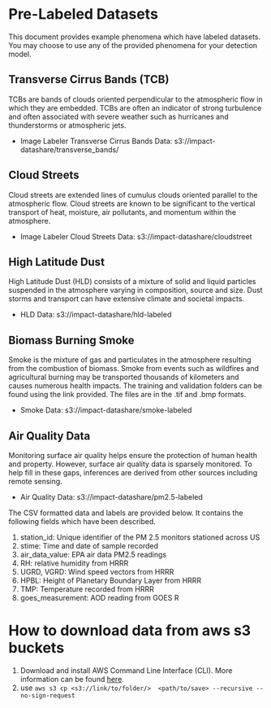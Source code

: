 # Pre-Labeled Datasets
This document provides example phenomena which have labeled datasets. You may choose to use any of the provided phenomena for your detection model.

## Transverse Cirrus Bands (TCB) 

TCBs are bands of clouds oriented perpendicular to the atmospheric flow in which they are embedded. TCBs are often an indicator of strong turbulence and often associated with severe weather such as hurricanes and thunderstorms or atmospheric jets.
* Image Labeler Transverse Cirrus Bands Data: s3://impact-datashare/transverse_bands/


## Cloud Streets

Cloud streets are extended lines of cumulus clouds oriented parallel to the atmospheric flow. Cloud streets are known to be significant to the vertical transport of heat, moisture, air pollutants, and momentum within the atmosphere. 
* Image Labeler Cloud Streets Data: s3://impact-datashare/cloudstreet


## High Latitude Dust

High Latitude Dust (HLD) consists of a mixture of solid and liquid particles suspended in the atmosphere varying in composition, source and size. Dust storms and transport can have extensive climate and societal impacts.
* HLD Data: s3://impact-datashare/hld-labeled


## Biomass Burning Smoke

Smoke is the mixture of gas and particulates in the atmosphere resulting from the combustion of biomass. Smoke from events such as wildfires and agricultural burning may be transported thousands of kilometers and causes numerous health impacts. The training and validation folders can be found using the link provided. The files are in the .tif and .bmp formats.
* Smoke Data: s3://impact-datashare/smoke-labeled

## Air Quality Data

Monitoring surface air quality helps ensure the protection of human health and property. However, surface air quality data is sparsely monitored. To help fill in these gaps, inferences are derived from other sources including remote sensing. 

* Air Quality Data: s3://impact-datashare/pm2.5-labeled

The CSV formatted data and labels are provided below. It contains the following fields which have been described.

1. station_id: Unique identifier of the PM 2.5 monitors stationed across US
2. stime: Time and date of sample recorded
3. air_data_value: EPA air data PM2.5 readings
4. RH: relative humidity from HRRR
5. UGRD, VGRD: Wind speed vectors from HRRR
6. HPBL: Height of Planetary Boundary Layer from HRRR
7. TMP: Temperature recorded from HRRR
8. goes_measurement: AOD reading from GOES R


# How to download data from aws s3 buckets

1. Download and install AWS Command Line Interface (CLI). More information can be found [here](https://docs.aws.amazon.com/cli/latest/userguide/install-cliv2.html).
2. use `aws s3 cp <s3://link/to/folder/>  <path/to/save> --recursive --no-sign-request`
